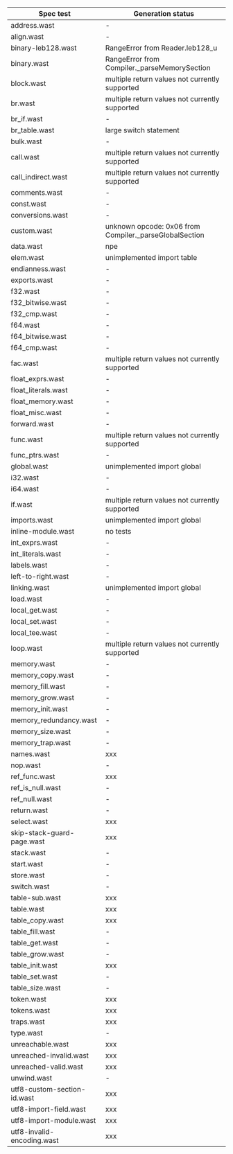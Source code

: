 | Spec test | Generation status |
| --- | --- |
| address.wast | - |
| align.wast | - |
| binary-leb128.wast | RangeError from Reader.leb128_u |
| binary.wast | RangeError from Compiler._parseMemorySection |
| block.wast | multiple return values not currently supported |
| br.wast | multiple return values not currently supported |
| br_if.wast | - |
| br_table.wast | large switch statement |
| bulk.wast | - |
| call.wast | multiple return values not currently supported |
| call_indirect.wast | multiple return values not currently supported |
| comments.wast | - |
| const.wast | - |
| conversions.wast | - |
| custom.wast | unknown opcode: 0x06 from Compiler._parseGlobalSection |
| data.wast | npe |
| elem.wast | unimplemented import table |
| endianness.wast | - |
| exports.wast | - |
| f32.wast | - |
| f32_bitwise.wast | - |
| f32_cmp.wast | - |
| f64.wast | - |
| f64_bitwise.wast | - |
| f64_cmp.wast | - |
| fac.wast | multiple return values not currently supported |
| float_exprs.wast | - |
| float_literals.wast | - |
| float_memory.wast | - |
| float_misc.wast | - |
| forward.wast | - |
| func.wast | multiple return values not currently supported |
| func_ptrs.wast | - |
| global.wast | unimplemented import global |
| i32.wast | - |
| i64.wast | - |
| if.wast | multiple return values not currently supported |
| imports.wast | unimplemented import global |
| inline-module.wast | no tests |
| int_exprs.wast | - |
| int_literals.wast | - |
| labels.wast | - |
| left-to-right.wast | - |
| linking.wast | unimplemented import global |
| load.wast | - |
| local_get.wast | - |
| local_set.wast | - |
| local_tee.wast | - |
| loop.wast | multiple return values not currently supported |
| memory.wast | - |
| memory_copy.wast | - |
| memory_fill.wast | - |
| memory_grow.wast | - |
| memory_init.wast | - |
| memory_redundancy.wast | - |
| memory_size.wast | - |
| memory_trap.wast | - |
| names.wast | xxx |
| nop.wast | - |
| ref_func.wast | xxx |
| ref_is_null.wast | - |
| ref_null.wast | - |
| return.wast | - |
| select.wast | xxx |
| skip-stack-guard-page.wast | xxx |
| stack.wast | - |
| start.wast | - |
| store.wast | - |
| switch.wast | - |
| table-sub.wast | xxx |
| table.wast | xxx |
| table_copy.wast | xxx |
| table_fill.wast | - |
| table_get.wast | - |
| table_grow.wast | - |
| table_init.wast | xxx |
| table_set.wast | - |
| table_size.wast | - |
| token.wast | xxx |
| tokens.wast | xxx |
| traps.wast | xxx |
| type.wast | - |
| unreachable.wast | xxx |
| unreached-invalid.wast | xxx |
| unreached-valid.wast | xxx |
| unwind.wast | - |
| utf8-custom-section-id.wast | xxx |
| utf8-import-field.wast | xxx |
| utf8-import-module.wast | xxx |
| utf8-invalid-encoding.wast | xxx |
